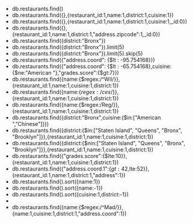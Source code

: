 - db.restaurants.find()
- db.restaurants.find({},{restaurant_id:1,name:1,district:1,cuisine:1})
- db.restaurants.find({},{restaurant_id:1,name:1,district:1,cuisine:1,_id:0})
- db.restaurants.find({},{restaurant_id:1,name:1,district:1,"address.zipcode":1,_id:0})
- db.restaurants.find({district:"Bronx"})
- db.restaurants.find({district:"Bronx"}).limit(5)
- db.restaurants.find({district:"Bronx"}).limit(5).skip(5)
- db.restaurants.find({"address.coord": {$lt : -95.754168}})
- db.restaurants.find({"address.coord": {$lt : -65.754168},cuisine:{$ne:"American "},"grades.score":{$gt:7}})
- db.restaurants.find({name:{$regex:/^Wil/}},{restaurant_id:1,name:1,cuisine:1,district:1})
- db.restaurants.find({name:{$regex:/ces$/}},{restaurant_id:1,name:1,cuisine:1,district:1})
- db.restaurants.find({name:{$regex:/Reg/}},{restaurant_id:1,name:1,cuisine:1,district:1})
- db.restaurants.find({district:"Bronx",cuisine:{$in:["American ","Chinese"]}})
- db.restaurants.find({district:{$in:["Staten Island", "Queens", "Bronx", "Brooklyn"]}},{restaurant_id:1,name:1,cuisine:1,district:1})
- db.restaurants.find({district:{$nin:["Staten Island", "Queens", "Bronx", "Brooklyn"]}},{restaurant_id:1,name:1,cuisine:1,district:1})
- db.restaurants.find({"grades.score":{$lte:10}},{restaurant_id:1,name:1,cuisine:1,district:1})
- db.restaurants.find({"address.coord.1":{$gt:42,$lte:52}},{restaurant_id:1,name:1,district:1,"address":1})
- db.restaurants.find().sort({name:1})
- db.restaurants.find().sort({name:-1})
- db.restaurants.find().sort({cuisine:1,district:-1})
- 
- db.restaurants.find({name:{$regex:/^Mad/}},{name:1,cuisine:1,district:1,"address.coord":1})